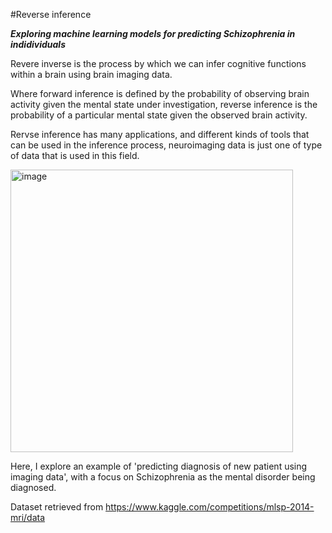 #Reverse inference

<b><i>Exploring machine learning models for predicting Schizophrenia in indidividuals</i></b>

Revere inverse is the process by which we can infer cognitive functions within a brain using brain imaging data.

Where forward inference is defined by the probability of observing brain 
activity given the mental state under investigation, reverse inference is the 
probability of a particular mental state given the observed brain 
activity.

Rervse inference has many applications, and different kinds of tools that can be
used in the inference process, neuroimaging data is just one of type of data that
is used in this field. 

<img width="452" alt="image" src="https://user-images.githubusercontent.com/91821024/203903344-3f7d8021-db3a-4b17-a7bb-3a9e2a488362.png">

Here, I explore an example of 'predicting diagnosis of new patient using imaging
data', with a focus on Schizophrenia as the mental disorder being diagnosed. 

Dataset retrieved from https://www.kaggle.com/competitions/mlsp-2014-mri/data
